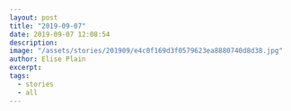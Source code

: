 ```yaml
---
layout: post
title: "2019-09-07"
date: 2019-09-07 12:08:54
description: 
image: "/assets/stories/201909/e4c0f169d3f0579623ea8880740d8d38.jpg"
author: Elise Plain
excerpt: 
tags: 
  - stories
  - all
---
```



<p></p>
